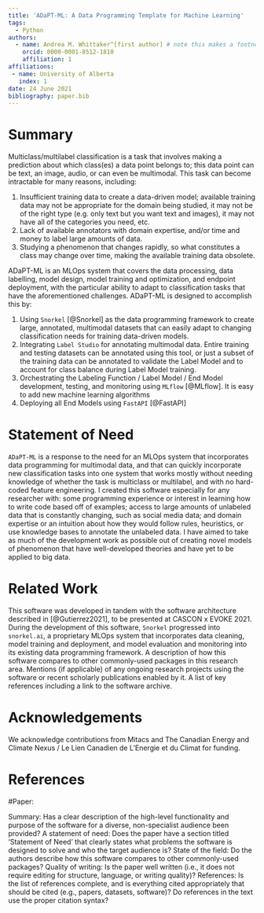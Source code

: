 ```yaml
---
title: 'ADaPT-ML: A Data Programming Template for Machine Learning'
tags:
  - Python
authors:
  - name: Andrea M. Whittaker^[first author] # note this makes a footnote saying 'first author'
    orcid: 0000-0001-8512-1810
    affiliation: 1
affiliations:
 - name: University of Alberta
   index: 1
date: 24 June 2021
bibliography: paper.bib
---
```


# Summary

Multiclass/multilabel classification is a task that involves making a prediction about which class(es) a data point 
belongs to; this data point can be text, an image, audio, or can even be multimodal. This task can become intractable for many reasons, including:
1. Insufficient training data to create a data-driven model; available training data may not be appropriate for the domain being studied, it may not be of the right type (e.g. only text but you want text and images), it may not have all of the categories you need, etc.
2. Lack of available annotators with domain expertise, and/or time and money to label large amounts of data.
3. Studying a phenomenon that changes rapidly, so what constitutes a class may change over time, making the available training data obsolete. 

ADaPT-ML is an MLOps system that covers the data processing, data labelling, model design, model training and optimization, and endpoint deployment, with the particular ability to adapt to classification tasks that have the aforementioned challenges. ADaPT-ML is designed to accomplish this by:
1. Using `Snorkel` [@Snorkel] as the data programming framework to create large, annotated, multimodal datasets that can easily adapt to changing classification needs for training data-driven models.
2. Integrating `Label Studio` for annotating multimodal data. Entire training and testing datasets can be annotated using this tool, or just a subset of the training data can be annotated to validate the Label Model and to account for class balance during Label Model training.
3. Orchestrating the Labeling Function / Label Model / End Model development, testing, and monitoring using `MLflow` [@MLflow]. It is easy to add new machine learning algorithms 
4. Deploying all End Models using `FastAPI` [@FastAPI]


# Statement of Need

`ADaPT-ML` is a response to the need for an MLOps system that incorporates data programming for multimodal data, and that can quickly incorporate new classification tasks into one system that works mostly without needing knowledge of whether the task is multiclass or multilabel, and with no hard-coded feature engineering. I created this software especially for any researcher with: some programming experience or interest in learning how to write code based off of examples; access to large amounts of unlabeled data that is constantly changing, such as social media data; and domain expertise or an intuition about how they would follow rules, heuristics, or use knowledge bases to annotate the unlabeled data. I have aimed to take as much of the development work as possible out of creating novel models of phenomenon that have well-developed theories and have yet to be applied to big data.

# Related Work
This software was developed in tandem with the software architecture described in [@Gutierrez2021], to be presented at CASCON x EVOKE 2021. During the development of this software, `Snorkel` progressed into `snorkel.ai`, a proprietary MLOps system that incorporates data cleaning, model training and deployment, and model evaluation and monitoring into its existing data programming framework.
A description of how this software compares to other commonly-used packages in this research area.
Mentions (if applicable) of any ongoing research projects using the software or recent scholarly publications enabled by it.
A list of key references including a link to the software archive.

# Acknowledgements
We acknowledge contributions from Mitacs and The Canadian Energy and Climate Nexus / Le Lien Canadien de L’Energie et du Climat for funding.

# References


#Paper:

Summary: Has a clear description of the high-level functionality and purpose of the software for a diverse, non-specialist audience been provided?
A statement of need: Does the paper have a section titled ‘Statement of Need’ that clearly states what problems the software is designed to solve and who the target audience is?
State of the field: Do the authors describe how this software compares to other commonly-used packages?
Quality of writing: Is the paper well written (i.e., it does not require editing for structure, language, or writing quality)?
References: Is the list of references complete, and is everything cited appropriately that should be cited (e.g., papers, datasets, software)? Do references in the text use the proper citation syntax?